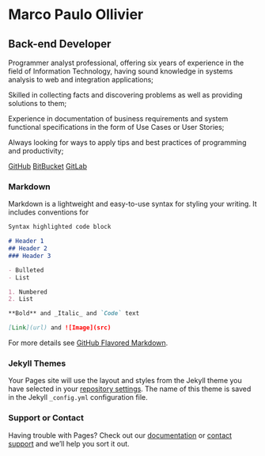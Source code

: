 # Marco Paulo Ollivier
## Back-end Developer

Programmer analyst professional, offering six years of experience in the field of Information Technology, having sound knowledge in systems analysis to web and integration applications;

Skilled in collecting facts and discovering problems as well as providing solutions to them;

Experience in documentation of business requirements and system functional specifications in the form of Use Cases or User Stories;

Always looking for ways to apply tips and best practices of programming and productivity;

[GitHub](https://github.com/marcopollivier)
[BitBucket](https://bitbucket.org/marcopollivier/)
[GitLab](https://gitlab.com/marcopollivier)

### Markdown

Markdown is a lightweight and easy-to-use syntax for styling your writing. It includes conventions for

```markdown
Syntax highlighted code block

# Header 1
## Header 2
### Header 3

- Bulleted
- List

1. Numbered
2. List

**Bold** and _Italic_ and `Code` text

[Link](url) and ![Image](src)
```

For more details see [GitHub Flavored Markdown](https://guides.github.com/features/mastering-markdown/).

### Jekyll Themes

Your Pages site will use the layout and styles from the Jekyll theme you have selected in your [repository settings](https://github.com/marcopollivier/marcopollivier.github.io/settings). The name of this theme is saved in the Jekyll `_config.yml` configuration file.

### Support or Contact

Having trouble with Pages? Check out our [documentation](https://help.github.com/categories/github-pages-basics/) or [contact support](https://github.com/contact) and we’ll help you sort it out.
